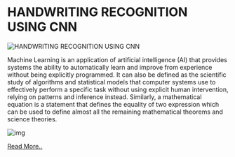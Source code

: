 # HANDWRITING RECOGNITION USING CNN
![HANDWRITING RECOGNITION USING CNN](https://aihubprojects.com/wp-content/uploads/2019/10/image-8.png)


Machine Learning is an application of artificial intelligence (AI) that provides systems the ability to automatically learn and improve from experience without being explicitly programmed. It can also be defined as the scientific study of algorithms and statistical models that computer systems use to effectively perform a specific task without using explicit human intervention, relying on patterns and inference instead. Similarly, a mathematical equation is a statement that defines the equality of two expression which can be used to define almost all the remaining mathematical theorems and science theories.


![img](https://aihubprojects.com/wp-content/uploads/2019/10/image-5.png)

[Read More..](https://aihubprojects.com/handwriting-recognition-using-cnn-ai-projects/)

